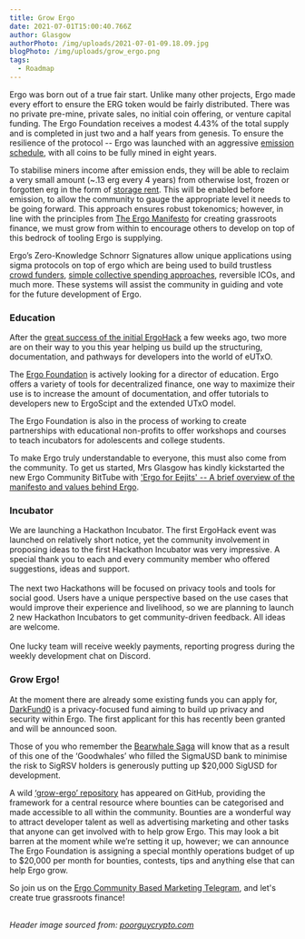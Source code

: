 ```yaml
---
title: Grow Ergo
date: 2021-07-01T15:00:40.766Z
author: Glasgow
authorPhoto: /img/uploads/2021-07-01-09.18.09.jpg
blogPhoto: /img/uploads/grow_ergo.png
tags:
  - Roadmap
---
```

Ergo was born out of a true fair start. Unlike many other projects, Ergo made every effort to ensure the ERG token would be fairly distributed. There was no private pre-mine, private sales, no initial coin offering, or venture capital funding. The Ergo Foundation receives a modest 4.43% of the total supply and is completed in just two and a half years from genesis. To ensure the resilience of the protocol -- Ergo was launched with an aggressive [emission schedule](https://ergoplatform.org/en/blog/2019_05_20-curve/), with all coins to be fully mined in eight years. 

To stabilise miners income after emission ends, they will be able to reclaim a very small amount (~.13 erg every 4 years) from otherwise lost, frozen or forgotten erg in the form of [storage rent](https://fc18.ifca.ai/bitcoin/papers/bitcoin18-final18.pdf). This will be enabled before emission, to allow the community to gauge the appropriate level it needs to be going forward. This approach ensures robust tokenomics; however, in line with the principles from [The Ergo Manifesto](https://ergoplatform.org/en/blog/2021-04-26-the-ergo-manifesto/) for creating grassroots finance, we must grow from within to encourage others to develop on top of this bedrock of tooling Ergo is supplying.  

Ergo’s Zero-Knowledge Schnorr Signatures allow unique applications using sigma protocols on top of ergo which are being used to build trustless [crowd funders](https://ergoplatform.org/en/blog/2019_09_06_crowdfund/), [simple collective spending approaches](https://www.ergoforum.org/t/a-simpler-collective-spending-approach-for-everyone/476), reversible ICOs, and much more. These systems will assist the community in guiding and vote for the future development of Ergo. 

### Education

After the [great success of the initial ErgoHack](https://ergoplatform.org/en/blog/2021-06-19-ergohack/) a few weeks ago, two more are on their way to you this year helping us build up the structuring, documentation, and pathways for developers into the world of eUTxO. 

The [Ergo Foundation](https://ergoplatform.org/en/foundation/) is actively looking for a director of education. Ergo offers a variety of tools for decentralized finance, one way to maximize their use is to increase the amount of documentation, and offer tutorials to developers new to ErgoScipt and the extended UTxO model.

The Ergo Foundation is also in the process of working to create partnerships with educational non-profits to offer workshops and courses to teach incubators for adolescents and college students. 

To make Ergo truly understandable to everyone, this must also come from the community. To get us started, Mrs Glasgow has kindly kickstarted the new Ergo Community BitTube with ['Ergo for Eejits' -- A brief overview of the manifesto and values behind Ergo](https://bittube.tv/post/f1f55780-6365-433a-add1-1e33049c2f8f). 

### Incubator

We are launching a Hackathon Incubator. The first ErgoHack event was launched on relatively short notice, yet the community involvement in proposing ideas to the first Hackathon Incubator was very impressive. A special thank you to each and every community member who offered suggestions, ideas and support.\
\
The next two Hackathons will be focused on privacy tools and tools for social good. Users have a unique perspective based on the use cases that would improve their experience and livelihood, so we are planning to launch 2 new Hackathon Incubators to get community-driven feedback. All ideas are welcome.\
\
One lucky team will receive weekly payments, reporting progress during the weekly development chat on Discord. 

### Grow Ergo!

At the moment there are already some existing funds you can apply for, [DarkFund0](https://www.ergoforum.org/t/darkfund0-zk-fund-for-privacy-applications/398) is a privacy-focused fund aiming to build up privacy and security within Ergo. The first applicant for this has recently been granted and will be announced soon.

Those of you who remember the [Bearwhale Saga](https://ergoplatform.org/en/blog/2021-05-13-bearwhale-saga/) will know that as a result of this one of the ‘Goodwhales’ who filled the SigmaUSD bank to minimise the risk to SigRSV holders is generously putting up $20,000 SigUSD for development. 

A wild [‘grow-ergo’ repository](https://github.com/ergoplatform/grow-ergo/issues) has appeared on GitHub, providing the framework for a central resource where bounties can be categorised and made accessible to all within the community. Bounties are a wonderful way to attract developer talent as well as advertising marketing and other tasks that anyone can get involved with to help grow Ergo. This may look a bit barren at the moment while we’re setting it up, however; we can announce The Ergo Foundation is assigning a special monthly operations budget of up to $20,000 per month for bounties, contests, tips and anything else that can help Ergo grow.

So join us on the [Ergo Community Based Marketing Telegram](https://t.me/ErgoSocials), and let's create true grassroots finance!

\
*Header image sourced from: [poorguycrypto.com](https://www.poorguycrypto.com/)*